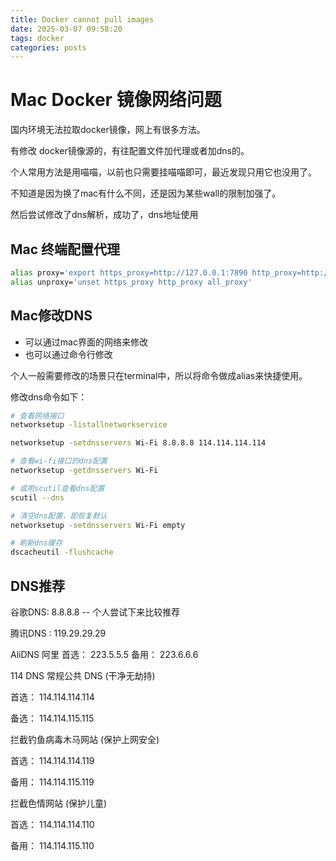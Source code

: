 ```yaml
---
title: Docker cannot pull images
date: 2025-03-07 09:58:20
tags: docker
categories: posts
---
```


# Mac Docker 镜像网络问题

国内环境无法拉取docker镜像，网上有很多方法。

有修改 docker镜像源的，有往配置文件加代理或者加dns的。

个人常用方法是用喵喵，以前也只需要挂喵喵即可，最近发现只用它也没用了。

不知道是因为换了mac有什么不同，还是因为某些wall的限制加强了。

然后尝试修改了dns解析，成功了，dns地址使用

## Mac 终端配置代理

```bash
alias proxy='export https_proxy=http://127.0.0.1:7890 http_proxy=http://127.0.0.1:7890 all_proxy=socks5://127.0.0.1:7890'
alias unproxy='unset https_proxy http_proxy all_proxy'
```

## Mac修改DNS

- 可以通过mac界面的网络来修改
- 也可以通过命令行修改

个人一般需要修改的场景只在terminal中，所以将命令做成alias来快捷使用。

修改dns命令如下：

```bash
# 查看网络接口
networksetup -listallnetworkservice

networksetup -setdnsservers Wi-Fi 8.8.8.8 114.114.114.114

# 查看wi-fi接口的dns配置
networksetup -getdnsservers Wi-Fi

# 或用scutil查看dns配置
scutil --dns

# 清空dns配置，即恢复默认
networksetup -setdnsservers Wi-Fi empty

# 刷新dns缓存
dscacheutil -flushcache
```

## DNS推荐

谷歌DNS: 8.8.8.8  -- 个人尝试下来比较推荐

腾讯DNS : 119.29.29.29

AliDNS 阿里
首选： 223.5.5.5 备用： 223.6.6.6

114 DNS
常规公共 DNS (干净无劫持)

首选： 114.114.114.114

备选： 114.114.115.115

拦截钓鱼病毒木马网站 (保护上网安全)

首选： 114.114.114.119

备用： 114.114.115.119

拦截色情网站 (保护儿童)

首选： 114.114.114.110

备用： 114.114.115.110
